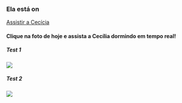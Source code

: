 ### Ela está on

[Assistir a Cecícia]({{site.conection_to.baby_cam}})

#### Clique na foto de hoje e assista a Cecília dormindo em tempo real!


##### Test 1
[![]({{site.baseurl}}/pics/deep_sleep.jpg)]({{site.conection_to.baby_cam}})


##### Test 2
[<img src="{{site.baseurl}}/pics/deep_sleep.jpg">]({{site.conection_to.baby_cam}})


